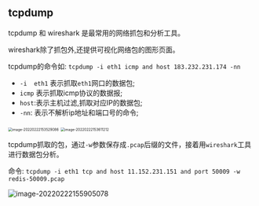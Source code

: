 ## tcpdump

tcpdump 和 wireshark 是最常用的网络抓包和分析工具。

wireshark除了抓包外,还提供可视化网络包的图形页面。

tcpdump的命令如: `tcpdump -i eth1 icmp and host 183.232.231.174 -nn`

- `-i  eth1` 表示抓取`eth1`网口的数据包;
- `icmp` 表示抓取icmp协议的数据报;
- `host`:表示主机过滤,抓取对应IP的数据包;
- `-nn`: 表示不解析ip地址和端口号的命令;

<img src="/Users/lukexwang/Library/Application Support/typora-user-images/image-20220222153529086.png" alt="image-20220222153529086" style="zoom:50%;" />

<img src="/Users/lukexwang/Library/Application Support/typora-user-images/image-20220222153611212.png" alt="image-20220222153611212" style="zoom:50%;" />

tcpdump抓取的包，通过`-w`参数保存成`.pcap`后缀的文件，接着用`wireshark`工具进行数据包分析。

命令: `tcpdump -i eth1 tcp and host 11.152.231.151 and port 50009 -w redis-50009.pcap`

![image-20220222155905078](https://my-typora-pictures-1252258460.cos.ap-guangzhou.myqcloud.com/img/image-20220222155905078.png)

